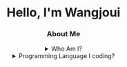 <h1 align="center">Hello, I'm Wangjoui</h1>
<div align="center">

<h3 align="center">About Me</h3>

<details><summary>Who Am I?</summary>
  <p>

  - 🇻🇳 | I'm From Vietnam
  - 
</p>
</details>
<details><summary>Programming Language I coding?</summary>

